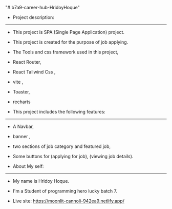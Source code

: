 "# b7a9-career-hub-HridoyHoque" 

* Project description: 
---------------------
* This project is SPA (Single Page Application) project.
* This project is created for the purpose of job applying.
* The Tools and css framework used in this project,
* React Router,
* React Tailwind Css ,
* vite ,
* Toaster, 
* recharts


* This project includes the following features:
-----------------------------------------------
* A Navbar, 
* banner , 
* two sections of job category and featured job,
* Some buttons for (applying for job), (viewing job details).


* About My self:
-----------------
* My name is Hridoy Hoque.
* I'm a Student of programming hero lucky batch 7.

* Live site: https://moonlit-cannoli-942ea9.netlify.app/